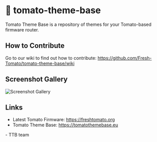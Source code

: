 # 🍅 tomato-theme-base

Tomato Theme Base is a repository of themes for your Tomato-based firmware router.

## How to Contribute

Go to our wiki to find out how to contribute: https://github.com/Fresh-Tomato/tomato-theme-base/wiki

## Screenshot Gallery

![Screenshot Gallery](https://github.com/Fresh-Tomato/tomato-theme-base/wiki/images/screenshots-gallery.jpg)

## Links

* Latest Tomato Firmware: https://freshtomato.org
* Tomato Theme Base: https://tomatothemebase.eu

\- TTB team
